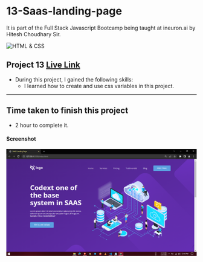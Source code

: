 # 13-Saas-landing-page
It is part of the Full Stack Javascript Bootcamp being taught at ineuron.ai by Hitesh Choudhary Sir.

![HTML & CSS](https://img.shields.io/badge/Project1-HTML%26CSS-brightgreen)


## Project 13 [Live Link](https://saas-landing-pages.netlify.app/)

-   During this project, I gained the following skills:
    -  I learned how to create and use css variables in this project.
---

## Time taken to finish this project

-   2 hour to complete it.


#### Screenshot

![Webpage](./screenshot/1.PNG)